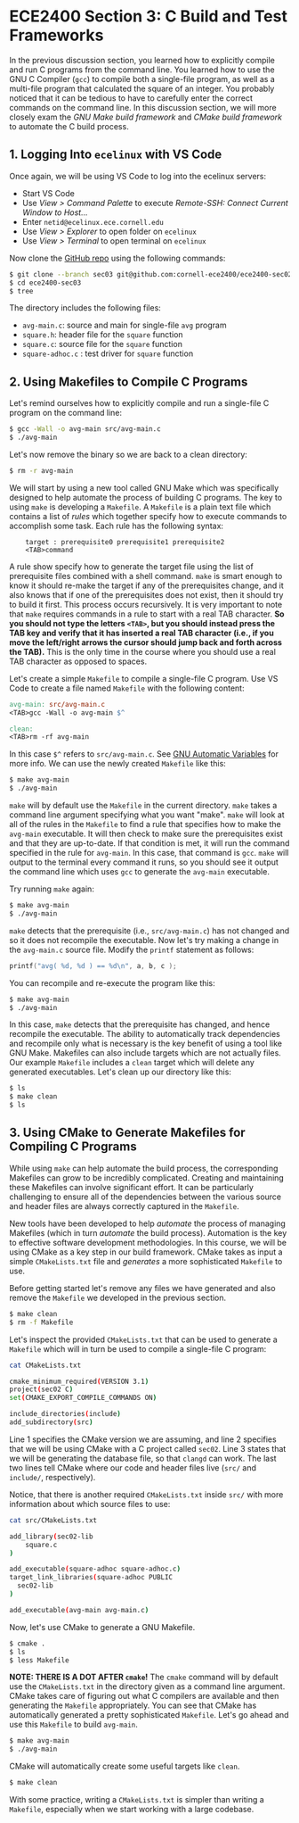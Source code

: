 # ECE2400 Section 3: C Build and Test Frameworks

In the previous discussion section, you learned how to explicitly compile
and run C programs from the command line. You learned how to use the GNU
C Compiler (`gcc`) to compile both a single-file program, as well as a multi-file program that calculated the square
of an integer. You probably noticed that it can be tedious to have to
carefully enter the correct commands on the command line. 
In this discussion section, we will more closely exam the _GNU Make build framework_
and _CMake build framework_ to automate the C build process.

## 1. Logging Into `ecelinux` with VS Code

Once again, we will be using VS Code to log into the ecelinux servers:

 - Start VS Code
 - Use _View > Command Palette_ to execute _Remote-SSH: Connect Current Window to Host..._
 - Enter `netid@ecelinux.ece.cornell.edu`
 - Use _View > Explorer_ to open folder on `ecelinux`
 - Use _View > Terminal_ to open terminal on `ecelinux`

Now clone the [GitHub repo](https://github.com/cornell-ece2400/ece2400-sec02-2025) using the following commands:

```bash
$ git clone --branch sec03 git@github.com:cornell-ece2400/ece2400-sec02-2025 ece2400-sec03
$ cd ece2400-sec03
$ tree
```

The directory includes the following files:

 - `avg-main.c`: source and main for single-file `avg` program
 - `square.h`: header file for the `square` function
 - `square.c`: source file for the `square` function
 - `square-adhoc.c` : test driver for `square` function

## 2. Using Makefiles to Compile C Programs

Let's remind ourselves how to explicitly compile and run a single-file C
program on the command line:

```bash
$ gcc -Wall -o avg-main src/avg-main.c
$ ./avg-main
```

Let's now remove the binary so we are back to a clean directory:

```bash
$ rm -r avg-main
```

We will start by using a new tool called GNU Make which was specifically
designed to help automate the process of building C programs. The key to
using `make` is developing a `Makefile`. A `Makefile` is a plain text
file which contains a list of _rules_ which together specify how to
execute commands to accomplish some task. Each rule has the following
syntax:

```
    target : prerequisite0 prerequisite1 prerequisite2
    <TAB>command
```

A rule show specify how to generate the target file using the list of
prerequisite files combined with a shell command. `make` is smart enough to
know it should re-make the target if any of the prerequisites change, and
it also knows that if one of the prerequisites does not exist, then it
should try to build it first. This process occurs recursively. It
is very important to note that `make` requires commands in a rule to
start with a real TAB character. **So you should not type the letters
`<TAB>`, but you should instead press the TAB key and verify that it has
inserted a real TAB character (i.e., if you move the left/right arrows
the cursor should jump back and forth across the TAB).** This is the only
time in the course where you should use a real TAB character as opposed
to spaces.

Let's create a simple `Makefile` to compile a single-file C program. Use
VS Code to create a file named `Makefile` with the following content:

```makefile
avg-main: src/avg-main.c
<TAB>gcc -Wall -o avg-main $^

clean:
<TAB>rm -rf avg-main
```

In this case `$^` refers to `src/avg-main.c`.
See [GNU Automatic Variables](https://www.gnu.org/software/make/manual/html_node/Automatic-Variables.html) for more info.
We can use the newly created `Makefile` like this:

```bash
$ make avg-main
$ ./avg-main
```

`make` will by default use the `Makefile` in the current directory.
`make` takes a command line argument specifying what you want "make". `make` will look
at all of the rules in the `Makefile` to find a rule that specifies how
to make the `avg-main` executable. It will then check to make sure the
prerequisites exist and that they are up-to-date. If that condition is met, it will run
the command specified in the rule for `avg-main`. In this case, that
command is `gcc`. `make` will output to the terminal every command it
runs, so you should see it output the command line which uses `gcc` to
generate the `avg-main` executable.

Try running `make` again:

```bash
$ make avg-main
$ ./avg-main
```

`make` detects that the prerequisite (i.e., `src/avg-main.c`) has not
changed and so it does not recompile the executable. Now let's try making
a change in the `avg-main.c` source file. Modify the `printf` statement
as follows:

```c
printf("avg( %d, %d ) == %d\n", a, b, c );
```

You can recompile and re-execute the program like this:

```bash
$ make avg-main
$ ./avg-main
```

In this case, `make` detects that the prerequisite has changed, and hence
recompile the executable. The ability to automatically
track dependencies and recompile only what is necessary is the key benefit
of using a tool like GNU Make. Makefiles can also include targets which
are not actually files. Our example `Makefile` includes a `clean` target
which will delete any generated executables. Let's clean up our directory
like this:

```bash
$ ls
$ make clean
$ ls
```

## 3. Using CMake to Generate Makefiles for Compiling C Programs

While using `make` can help automate the build process, the corresponding
Makefiles can grow to be incredibly complicated. Creating and
maintaining these Makefiles can involve significant effort. It can be
particularly challenging to ensure all of the dependencies between the
various source and header files are always correctly captured in the
`Makefile`. 

New tools have been developed to help _automate_ the process of managing
Makefiles (which in turn _automate_ the build process). Automation is
the key to effective software development methodologies. In this course,
we will be using CMake as a key step in our build framework. CMake takes
as input a simple `CMakeLists.txt` file and _generates_ a more sophisticated
`Makefile` to use.

Before getting started let's remove any files we have generated and also
remove the `Makefile` we developed in the previous section.

```bash
$ make clean
$ rm -f Makefile
```

Let's inspect the provided `CMakeLists.txt` that can be used to generate a
`Makefile` which will in turn be used to compile a single-file C program:

```bash
cat CMakeLists.txt

cmake_minimum_required(VERSION 3.1)
project(sec02 C)
set(CMAKE_EXPORT_COMPILE_COMMANDS ON)

include_directories(include)
add_subdirectory(src)
```

Line 1 specifies the CMake version we are assuming, and line 2 specifies
that we will be using CMake with a C project called `sec02`.
Line 3 states that we will be generating the database file, so that `clangd` can work.
The last two lines tell CMake where our code and header files live (`src/` and `include/`, respectively).

Notice, that there is another required `CMakeLists.txt` inside `src/` with more information about which source files to use:

```bash
cat src/CMakeLists.txt

add_library(sec02-lib 
    square.c
)

add_executable(square-adhoc square-adhoc.c)
target_link_libraries(square-adhoc PUBLIC
  sec02-lib
)

add_executable(avg-main avg-main.c)
```

Now, let's use CMake to generate a GNU Makefile.

```bash
$ cmake .
$ ls
$ less Makefile
```

**NOTE: THERE IS A DOT AFTER `cmake`!** The `cmake` command will by default
use the `CMakeLists.txt` in the directory given as a command line
argument. CMake takes care of figuring out what C compilers are available
and then generating the `Makefile` appropriately. You can see that CMake
has automatically generated a pretty sophisticated `Makefile`. Let's go
ahead and use this `Makefile` to build `avg-main`.

```bash
$ make avg-main
$ ./avg-main
```

CMake will automatically create some useful targets like `clean`.

```bash
$ make clean
```

With some practice, writing a `CMakeLists.txt` is simpler than writing a `Makefile`,
especially when we start working with a large codebase.
